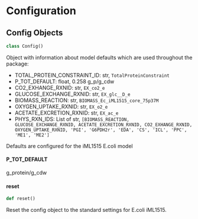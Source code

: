 # Configuration

## Config Objects

```python
class Config()
```

Object with information about model defaults which are used throughout the package:
- TOTAL_PROTEIN_CONSTRAINT_ID: str,  `TotalProteinConstraint`
- P_TOT_DEFAULT: float, 0.258 g_p/g_cdw
- CO2_EXHANGE_RXNID: str, `EX_co2_e`
- GLUCOSE_EXCHANGE_RXNID: str, `EX_glc__D_e`
- BIOMASS_REACTION: str, `BIOMASS_Ec_iML1515_core_75p37M`
- OXYGEN_UPTAKE_RXNID: str, `EX_o2_e`
- ACETATE_EXCRETION_RXNID: str, `EX_ac_e`
- PHYS_RXN_IDS: List of str,  `[BIOMASS_REACTION, GLUCOSE_EXCHANGE_RXNID, ACETATE_EXCRETION_RXNID, CO2_EXHANGE_RXNID, OXYGEN_UPTAKE_RXNID,
                    'PGI', 'G6PDH2r', 'EDA', 'CS', 'ICL', 'PPC', 'ME1', 'ME2']`

Defaults are configured for the iML1515 E.coli model

#### P\_TOT\_DEFAULT

g_protein/g_cdw

#### reset

```python
def reset()
```

Reset the config object to the standard settings for E.coli iML1515.


